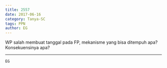 ```yaml
---
title: 2557
date: 2017-06-16
category: Tanya-SC
tags: PPN
author: EG
---
```


WP salah membuat tanggal pada FP, mekanisme yang bisa ditempuh apa? Konsekuensinya apa?

---



`EG`
